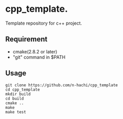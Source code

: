 cpp_template.
====

Template repository for c++ project.

## Requirement

- cmake(2.8.2 or later)
- "git" command in $PATH

## Usage

```
git clone https://github.com/n-hachi/cpp_template
cd cpp_template
mkdir build
cd build
cmake ..
make
make test
```
